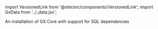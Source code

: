import VersionedLink from '@site/src/components/VersionedLink';
import GxData from '../_data.jsx';

<span><VersionedLink to='/core/set_up_a_gx_environment/install_additional_dependencies?dependencies=sql'>An installation of GX Core with support for SQL dependencies</VersionedLink></span>